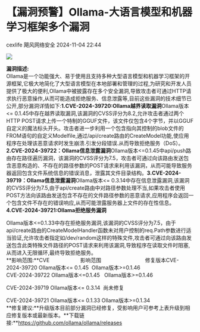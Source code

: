 #  【漏洞预警】Ollama-大语言模型和机器学习框架多个漏洞   
cexlife  飓风网络安全   2024-11-04 22:44  
  
![](https://mmbiz.qpic.cn/mmbiz_png/ibhQpAia4xu02vjkIk6nUeLDqkibym2FBysoA1pMAEKK4ZB2PFgu72H8w4A3watnzoyPn6Iic4ZCBicPhtHz1zuZ2hw/640?wx_fmt=png&from=appmsg "")  
  
**漏洞描述:**  
Ollama是一个功能强大、易于使用且支持多种大型语言模型和机器学习框架的开源框架,它极大地简化了大型语言模型在本地部署和管理的过程,为研究和开发人员提供了极大的便利,Ollama中被披露存在多个安全漏洞,导致攻击者可通过HTTP请求执行恶意操作,从而可能造成拒绝服务、信息泄露等,目前这些漏洞的技术细节已公开,部分漏洞详情如下:**1.CVE-2024-39720:Ollama越界读取漏洞**Ollama版本 <= 0.1.45中存在越界读取漏洞,该漏洞的CVSS评分为8.2,允许攻击者通过两个HTTP POST请求上传一个特制的GGUF文件，该文件仅包含4个字节，并以GGUF自定义的魔法标头开头。攻击者进一步利用一个包含指向其控制的blob文件的FROM语句的自定义Modelfile,通过/api/create路由的CreateModel功能,使应用程序在处理该恶意请求时发生崩溃.引发分段错误.从而导致拒绝服务（DoS）。**2.CVE-2024-39722：Ollama信息泄露漏洞**Ollama版本<=0.1.45中api/push路由存在路径遍历漏洞，该漏洞的CVSS评分为7.5，攻击者可通过向该路由发送包含恶意构造的、不存在的路径参数的POST请求来利用该漏洞，从而可能导致服务器返回包含文件系统信息的错误消息，泄露其文件目录结构。**3.CVE-2024-39719：Ollama信息泄露漏洞**Ollama版本<= 0.3.14中存在信息泄露漏洞,该漏洞的CVSS评分为7.5,由于api/create路由中对路径参数处理不当,如果攻击者使用POST方法向该路由发送包含不存在的文件路径参数的恶意请求,应用程序会返回一个包含文件不存在的错误响应,从而可能泄露服务器上文件的存在性信息。  
**4.CVE-2024-39721:Ollama拒绝服务漏洞**  
  
Ollama版本<=0.1.33中存在拒绝服务漏洞,该漏洞的CVSS评分为7.5，由于api/create路由的CreateModelHandler函数未对用户控制的req.Path参数进行适当验证,允许攻击者指定如/dev/random这样的特殊文件,攻击者可通过向该路由发送包含此类特殊文件路径的POST请求来利用该漏洞,导致程序在读取文件时阻塞,从而进入无限循环,最终导致拒绝服务。  
**影响范围:**CVE                     影响范围                              修复版本CVE-2024-39720 Ollama版本<= 0.1.45  Ollama版本>=0.1.46  
CVE-2024-39722 Ollama版本<=0.1.45   Ollama版本>=0.1.46  
  
CVE-2024-39719 Ollama版本<= 0.3.14  尚未修复  
  
CVE-2024-39721 Ollama版本<= 0.1.33 Ollama版本>=0.1.34  
**修复建议:**升级版本目前部分漏洞已经修复，受影响用户可参考上表升级到相应修复版本或最新版本。**下载链接:**https://github.com/ollama/ollama/releases  
